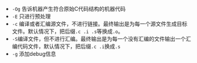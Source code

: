 - `-Og` 告诉机器产生符合原始C代码结构的机器代码
- `-E` 只进行预处理
- `-c` 编译或者汇编源文件，不进行链接。最终输出是为每一个源文件生成目标文件。默认情况下，把后缀`.c .i .s`等换成`.o`。
- `-S`编译文件，但不进行汇编。最终输出是为每一个没有汇编的文件输出一个汇编代码文件，默认情况下，把后缀`.c .i`换成`.s`
- `-g` 添加debug信息